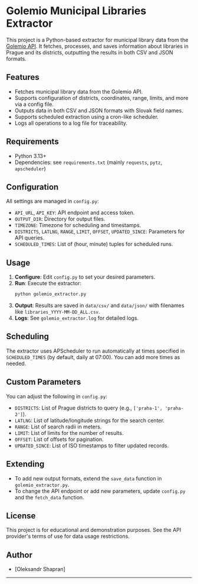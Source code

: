 # Golemio Municipal Libraries Extractor

This project is a Python-based extractor for municipal library data from the [Golemio API](https://api.golemio.cz/). It fetches, processes, and saves information about libraries in Prague and its districts, outputting the results in both CSV and JSON formats.

## Features
- Fetches municipal library data from the Golemio API.
- Supports configuration of districts, coordinates, range, limits, and more via a config file.
- Outputs data in both CSV and JSON formats with Slovak field names.
- Supports scheduled extraction using a cron-like scheduler.
- Logs all operations to a log file for traceability.

## Requirements
- Python 3.13+
- Dependencies: see `requirements.txt` (mainly `requests`, `pytz`, `apscheduler`)

## Configuration
All settings are managed in `config.py`:
- `API_URL`, `API_KEY`: API endpoint and access token.
- `OUTPUT_DIR`: Directory for output files.
- `TIMEZONE`: Timezone for scheduling and timestamps.
- `DISTRICTS`, `LATLNG`, `RANGE`, `LIMIT`, `OFFSET`, `UPDATED_SINCE`: Parameters for API queries.
- `SCHEDULED_TIMES`: List of (hour, minute) tuples for scheduled runs.

## Usage
1. **Configure**: Edit `config.py` to set your desired parameters.
2. **Run**: Execute the extractor:
   ```bash
   python golemio_extractor.py
   ```
3. **Output**: Results are saved in `data/csv/` and `data/json/` with filenames like `libraries_YYYY-MM-DD_ALL.csv`.
4. **Logs**: See `golemio_extractor.log` for detailed logs.

## Scheduling
The extractor uses APScheduler to run automatically at times specified in `SCHEDULED_TIMES` (by default, daily at 07:00). You can add more times as needed.

## Custom Parameters
You can adjust the following in `config.py`:
- `DISTRICTS`: List of Prague districts to query (e.g., `['praha-1', 'praha-2']`).
- `LATLNG`: List of latitude/longitude strings for the search center.
- `RANGE`: List of search radii in meters.
- `LIMIT`: List of limits for the number of results.
- `OFFSET`: List of offsets for pagination.
- `UPDATED_SINCE`: List of ISO timestamps to filter updated records.

## Extending
- To add new output formats, extend the `save_data` function in `golemio_extractor.py`.
- To change the API endpoint or add new parameters, update `config.py` and the `fetch_data` function.

## License
This project is for educational and demonstration purposes. See the API provider's terms of use for data usage restrictions.

## Author
- [Oleksandr Shapran]

---
